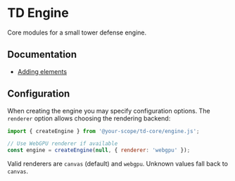 # TD Engine

Core modules for a small tower defense engine.

## Documentation
- [Adding elements](docs/ADDING_ELEMENTS.md)

## Configuration

When creating the engine you may specify configuration options. The
`renderer` option allows choosing the rendering backend:

```js
import { createEngine } from '@your-scope/td-core/engine.js';

// Use WebGPU renderer if available
const engine = createEngine(null, { renderer: 'webgpu' });
```

Valid renderers are `canvas` (default) and `webgpu`. Unknown values
fall back to `canvas`.
